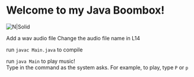 # Welcome to my Java Boombox!

![N|Solid](https://img.freepik.com/premium-vector/bright-colored-poster-zine-culture-style-vintage-recording-equipment-boombox_299737-26.jpg?w=2000)

Add a wav audio file 
Change the audio file name in L14

run `javac Main.java` to compile

run `java Main` to play music!
<br>
Type in the command as the system asks.
For example, to play, type `P` or `p`